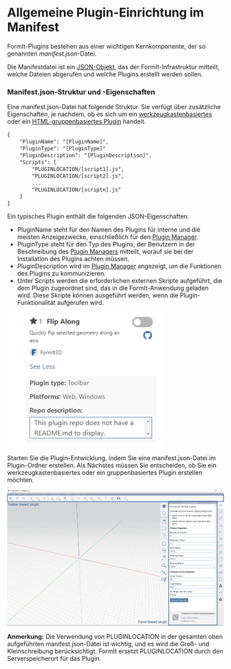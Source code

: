# Allgemeine Plugin-Einrichtung im Manifest

FormIt-Plugins bestehen aus einer wichtigen Kernkomponente, der so genannten _manifest.json_-Datei.

Die Manifestdatei ist ein [JSON-Objekt](http://www.json.org), das der FormIt-Infrastruktur mitteilt, welche Dateien abgerufen und welche Plugins erstellt werden sollen.

### Manifest.json-Struktur und -Eigenschaften

Eine manifest.json-Datei hat folgende Struktur. Sie verfügt über zusätzliche Eigenschaften, je nachdem, ob es sich um ein [werkzeugkastenbasiertes](../additional-development-options/creating-a-toolbar-based-plugin.md) oder ein [HTML-gruppenbasiertes Plugin](../additional-development-options/creating-an-html-panel-plugin.md) handelt.

```
{
    "PluginName": "[PluginName]",
    "PluginType": "[PluginType]"
    "PluginDescription": "[PluginDescription]",
    "Scripts": [
        "PLUGINLOCATION/[script1].js",
        "PLUGINLOCATION/[script2].js",
        ...
        "PLUGINLOCATION/[scriptn].js"
    ]
}               
```

Ein typisches Plugin enthält die folgenden JSON-Eigenschaften:

* PluginName steht für den Namen des Plugins für interne und die meisten Anzeigezwecke, einschließlich für den [Plugin Manager](../../how-to-use-plug-ins.md#plugin-manager).
* PluginType steht für den Typ des Plugins, der Benutzern in der Beschreibung des [Plugin Managers](../../how-to-use-plug-ins.md#plugin-manager) mitteilt, worauf sie bei der Installation des Plugins achten müssen.
* PluginDescription wird im [Plugin Manager](../../how-to-use-plug-ins.md#plugin-manager) angezeigt, um die Funktionen des Plugins zu kommunizieren.
* Unter Scripts werden die erforderlichen externen Skripte aufgeführt, die dem Plugin zugeordnet sind, das in die FormIt-Anwendung geladen wird. Diese Skripte können ausgeführt werden, wenn die Plugin-Funktionalität aufgerufen wird.

![](<../../../.gitbook/assets/image (5) (1).png>)

Starten Sie die Plugin-Entwicklung, indem Sie eine manifest.json-Datei im Plugin-Ordner erstellen. Als Nächstes müssen Sie entscheiden, ob Sie ein werkzeugkastenbasiertes oder ein gruppenbasiertes Plugin erstellen möchten.

![](<../../../.gitbook/assets/image (36).png>)

**Anmerkung:** Die Verwendung von PLUGINLOCATION in der gesamten oben aufgeführten manifest.json-Datei ist wichtig, und es wird die Groß- und Kleinschreibung berücksichtigt. FormIt ersetzt PLUGINLOCATION durch den Serverspeicherort für das Plugin.
